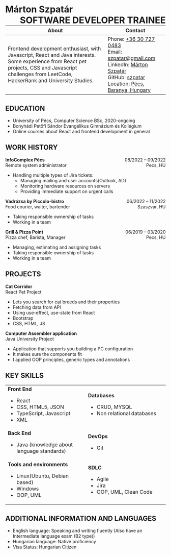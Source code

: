 <p style="text-align:left;">
  <h1>
    Márton Szpatár
    <span style="float:right;">
        SOFTWARE DEVELOPER TRAINEE
    </span>
  </h1>
</p>

| About | Contact |
| ---- | ----------- |
| Frontend development enthusiast, with Javascript, React and Java interests.<br>Some experience from React pet projects, CSS and Javascript challenges from LeetCode, HackerRank and University Studies. | Phone: [+36 30 727 0483](tel:+36307270483) <br> Email: [szpatar@gmail.com](mailto:szpatar@gmail.com) <br> LinkedIn: [Márton Szpatár](https://www.linkedin.com/in/márton-szpatár-a75645267/) <br> GitHub: [szpatar](https://github.com/szpatar) <br> Location: [Pécs, Baranya, Hungary](https://goo.gl/maps/tRqNir3KMWbQkgqK8) |

## EDUCATION

- University of Pécs, Computer Science  BSc, 2020-ongoing
- Bonyhádi Petőfi Sándor Evangélikus Gimnázium és Kollégium 
- Online courses about React and frontend development in general

## WORK HISTORY

<p style="text-align:left;">
  <b>InfoComplex Pécs </b>
  <span style="float:right;">
    08/2022 – 09/2022
  </span>
  <br>
   Remote system administrator
  <span style="float:right;">
    Pecs, HU
  </span>
</p>

- Handling multiple types of Jira tickets:
  - Managing mailing and user accounts(Outlook, AD)
  - Monitoring hardware resources on servers
  - Providing immediate support on urgent calls

<p style="text-align:left;">
  <b> Vadrózsa by Piccolo-bistro</b>
  <span style="float:right;">
    06/2022 – 11/2022
  </span>
  <br>
   Food courier, waiter, bartender
  <span style="float:right;">
    Szaszvar, HU
  </span>
</p>

- Taking responsible ownership of tasks
- Working in a team
 
<p style="text-align:left;">
  <b> Grill & Pizza Point </b>
  <span style="float:right;">
    06/2019 – 03/2020
  </span>
  <br>
   Pizza chef, Barista, Manager
  <span style="float:right;">
    Pecs, HU
  </span>
</p>

- Managing, estimating and assigning tasks
- Taking responsible ownership of tasks
- Working in a team
 
## PROJECTS

<p style="text-align:left;">
  <b>Cat Corridor</b>
  <br>
  React Pet Project
</p>

- Lets you search for cat breeds and their properties
- Fetching data from API
- Using use-effect, use-state from React
- Bootstrap
- CSS, HTML, JS

<p style="text-align:left;">
  <b>Computer Assembler application</b>
  <br>
  Java University Project
</p>

- Application that supports you building a PC configuration
- It makes sure the components fit
- I applied OOP principles, generic types and annotations

## KEY SKILLS

<table>
  <tbody>
    <tr>
      <td style="width:50%;">
        <b>Front End</b>
        <ul>
          <li>React</li>
          <li>CSS, HTML5, JSON</li>
          <li>TypeScript, Javascript</li>
          <li>XML</li>
        </ul>
      </td>
      <td style="width:5000px;">
        <b>Databases</b>
        <ul>
          <li>CRUD, MYSQL</li>
          <li>Non relational databases</li>
        </ul>
      </td>
    </tr>
    <tr>
      <td>
        <b>Back End</b>
        <ul>
          <li>Java (knowledge about language standards)</li>
        </ul>
      </td>
      <td>
        <b>DevOps</b>
        <ul>
          <li>Git</li>
        </ul>
      </td>
    </tr>
    <tr>
      <td>
        <b>Tools and environments</b>
        <ul>
          <li>Linux(Ubuntu, Debian based)</li>
          <li>Windows</li>
          <li>OOP, UML</li>
        </ul>
      </td>
      <td>
        <b>SDLC</b>
        <ul>
          <li>Agile</li>
          <li>Jira</li>
          <li>OOP, UML, Clean Code</li>
        </ul>
      </td>
    </tr>
  </tbody>
</table>

## ADDITIONAL INFORMATION AND LANGUAGES

- English language: Speaking and writing fluently (Also have an Intermediate language exam (B2 type))
- Hungarian language: Native proficiency
- Visa Status: Hungarian Citizen 
